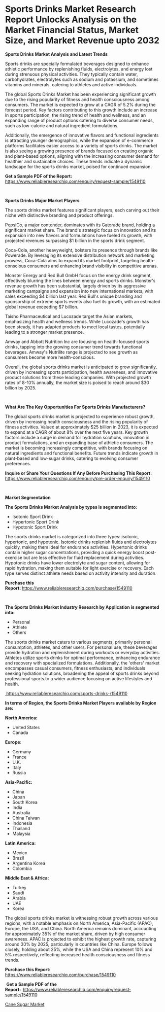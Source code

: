 <p><h1>Sports Drinks Market Research Report Unlocks Analysis on the Market Financial Status, Market Size, and Market Revenue upto 2032</h1></p><p><strong>Sports Drinks Market Analysis and Latest Trends</strong></p>
<p><p>Sports drinks are specially formulated beverages designed to enhance athletic performance by replenishing fluids, electrolytes, and energy lost during strenuous physical activities. They typically contain water, carbohydrates, electrolytes such as sodium and potassium, and sometimes vitamins and minerals, catering to athletes and active individuals.</p><p>The global Sports Drinks Market has been experiencing significant growth due to the rising popularity of fitness and health consciousness among consumers. The market is expected to grow at a CAGR of 5.2% during the forecast period. Key factors contributing to this growth include an increase in sports participation, the rising trend of health and wellness, and an expanding range of product options catering to diverse consumer needs, such as low-calorie and natural ingredient formulations.</p><p>Additionally, the emergence of innovative flavors and functional ingredients is attracting younger demographics, while the expansion of e-commerce platforms facilitates easier access to a variety of sports drinks. The market is also seeing a growing presence of brands focused on creating organic and plant-based options, aligning with the increasing consumer demand for healthier and sustainable choices. These trends indicate a dynamic landscape for the sports drinks market, poised for continued expansion.</p></p>
<p><strong>Get a Sample PDF of the Report:&nbsp;</strong> <a href="https://www.reliableresearchiq.com/enquiry/request-sample/1549110?utm_campaign=3099&utm_medium=2&utm_source=Github&utm_content=ia&utm_term=07042025&utm_id=sports-drinks">https://www.reliableresearchiq.com/enquiry/request-sample/1549110</a></p>
<p>&nbsp;</p>
<p><strong>Sports Drinks Major Market Players</strong></p>
<p><p>The sports drinks market features significant players, each carving out their niche with distinctive branding and product offerings. </p><p>PepsiCo, a major contender, dominates with its Gatorade brand, holding a significant market share. The brand's strategic focus on innovation and its expansion into new flavors and formulations have fueled its growth, with projected revenues surpassing $1 billion in the sports drink segment.</p><p>Coca-Cola, another heavyweight, bolsters its presence through brands like Powerade. By leveraging its extensive distribution network and marketing prowess, Coca-Cola aims to expand its market footprint, targeting health-conscious consumers and enhancing brand visibility in competitive arenas.</p><p>Monster Energy and Red Bull GmbH focus on the energy drink segment, effectively blurring the lines between energy and sports drinks. Monster's revenue growth has been substantial, largely driven by its aggressive marketing campaigns and expansion into new international markets, with sales exceeding $4 billion last year. Red Bull's unique branding and sponsorship of extreme sports events also fuel its growth, with an estimated global revenue exceeding $7 billion.</p><p>Taisho Pharmaceutical and Lucozade target the Asian markets, emphasizing health and wellness trends. While Lucozade's growth has been steady, it has adapted products to meet local tastes, potentially leading to a stronger market presence.</p><p>Amway and Abbott Nutrition Inc are focusing on health-focused sports drinks, tapping into the growing consumer trend towards functional beverages. Amway's Nutrilite range is projected to see growth as consumers become more health-conscious.</p><p>Overall, the global sports drinks market is anticipated to grow significantly, driven by increasing sports participation, health awareness, and innovative product solutions from these leading companies. With projected growth rates of 8-10% annually, the market size is poised to reach around $30 billion by 2025.</p></p>
<p>&nbsp;</p>
<p><strong>What Are The Key Opportunities For Sports Drinks Manufacturers?</strong></p>
<p><p>The global sports drinks market is projected to experience robust growth, driven by increasing health consciousness and the rising popularity of fitness activities. Valued at approximately $25 billion in 2023, it is expected to expand at a CAGR of about 8% over the next five years. Key growth factors include a surge in demand for hydration solutions, innovation in product formulations, and an expanding base of athletic consumers. The market is becoming increasingly competitive, with brands focusing on natural ingredients and functional benefits. Future trends indicate growth in plant-based and low-sugar drinks, catering to evolving consumer preferences.</p></p>
<p><strong>Inquire or Share Your Questions If Any Before Purchasing This Report:</strong> <a href="https://www.reliableresearchiq.com/enquiry/pre-order-enquiry/1549110?utm_campaign=3099&utm_medium=2&utm_source=Github&utm_content=ia&utm_term=07042025&utm_id=sports-drinks">https://www.reliableresearchiq.com/enquiry/pre-order-enquiry/1549110</a></p>
<p>&nbsp;</p>
<p><strong>Market Segmentation</strong></p>
<p><strong>The Sports Drinks Market Analysis by types is segmented into:</strong></p>
<p><ul><li>Isotonic Sport Drink</li><li>Hypertonic Sport Drink</li><li>Hypotonic Sport Drink</li></ul></p>
<p><p>The sports drinks market is categorized into three types: isotonic, hypertonic, and hypotonic. Isotonic drinks replenish fluids and electrolytes quickly, making them ideal for endurance activities. Hypertonic drinks contain higher sugar concentrations, providing a quick energy boost post-exercise but are less effective for fluid replacement during activities. Hypotonic drinks have lower electrolyte and sugar content, allowing for rapid hydration, making them suitable for light exercise or recovery. Each type serves distinct athlete needs based on activity intensity and duration.</p></p>
<p><strong>Purchase this Report:&nbsp;</strong><a href="https://www.reliableresearchiq.com/purchase/1549110?utm_campaign=3099&utm_medium=2&utm_source=Github&utm_content=ia&utm_term=07042025&utm_id=sports-drinks">https://www.reliableresearchiq.com/purchase/1549110</a></p>
<p>&nbsp;</p>
<p><strong>The Sports Drinks Market Industry Research by Application is segmented into:</strong></p>
<p><ul><li>Personal</li><li>Athlete</li><li>Others</li></ul></p>
<p><p>The sports drinks market caters to various segments, primarily personal consumption, athletes, and other users. For personal use, these beverages provide hydration and replenishment during workouts or everyday activities. Athletes utilize sports drinks for optimal performance, enhancing endurance and recovery with specialized formulations. Additionally, the 'others' market encompasses casual consumers, fitness enthusiasts, and individuals seeking hydration solutions, broadening the appeal of sports drinks beyond professional sports to a wider audience focusing on active lifestyles and health.</p></p>
<p><a href="https://www.reliableresearchiq.com/sports-drinks-r1549110?utm_campaign=3099&utm_medium=2&utm_source=Github&utm_content=ia&utm_term=07042025&utm_id=sports-drinks">&nbsp;https://www.reliableresearchiq.com/sports-drinks-r1549110</a></p>
<p><strong>In terms of Region, the Sports Drinks Market Players available by Region are:</strong></p>
<p>
    <p> <strong> North America: </strong>
        <ul>
            <li>United States</li>
            <li>Canada</li>
        </ul>
        </p> 
    <p> <strong> Europe: </strong>
        <ul>
            <li>Germany</li>
            <li>France</li>
            <li>U.K.</li>
            <li>Italy</li>
            <li>Russia</li>
        </ul>
        </p> 
    <p> <strong> Asia-Pacific: </strong>
        <ul>
            <li>China</li>
            <li>Japan</li>
            <li>South Korea</li>
            <li>India</li>
            <li>Australia</li>
            <li>China Taiwan</li>
            <li>Indonesia</li>
            <li>Thailand</li>
            <li>Malaysia</li>
        </ul>
        </p> 
    <p> <strong> Latin America: </strong>
        <ul>
            <li>Mexico</li>
            <li>Brazil</li>
            <li>Argentina Korea</li>
            <li>Colombia</li>
        </ul>
        </p> 
    <p> <strong> Middle East & Africa: </strong>
        <ul>
            <li>Turkey</li>
            <li>Saudi</li>
            <li>Arabia</li>
            <li>UAE</li>
            <li>Korea</li>
        </ul>
    </p>
    </p>
<p><p>The global sports drinks market is witnessing robust growth across various regions, with a notable emphasis on North America, Asia-Pacific (APAC), Europe, the USA, and China. North America remains dominant, accounting for approximately 35% of the market share, driven by high consumer awareness. APAC is projected to exhibit the highest growth rate, capturing around 30% by 2025, particularly in countries like China. Europe follows closely, holding about 25%, while the USA and China represent 10% and 5% respectively, reflecting increased health consciousness and fitness trends.</p></p>
<p><strong>Purchase this Report: </strong><a href="https://www.reliableresearchiq.com/purchase/1549110?utm_campaign=3099&utm_medium=2&utm_source=Github&utm_content=ia&utm_term=07042025&utm_id=sports-drinks">https://www.reliableresearchiq.com/purchase/1549110</a></p>
<p>&nbsp;<strong>Get a Sample PDF of the Report:&nbsp;&nbsp;</strong><a href="https://www.reliableresearchiq.com/enquiry/request-sample/1549110?utm_campaign=3099&utm_medium=2&utm_source=Github&utm_content=ia&utm_term=07042025&utm_id=sports-drinks">https://www.reliableresearchiq.com/enquiry/request-sample/1549110</a></p>
<p><strong></strong></p>
<p><p><a href="https://github.com/saeiddaemo/Market-Research-Report-List-1/blob/main/cane-sugar-market.md?utm_campaign=3099&utm_medium=2&utm_source=Github&utm_content=ia&utm_term=07042025&utm_id=sports-drinks">Cane Sugar Market</a></p></p>